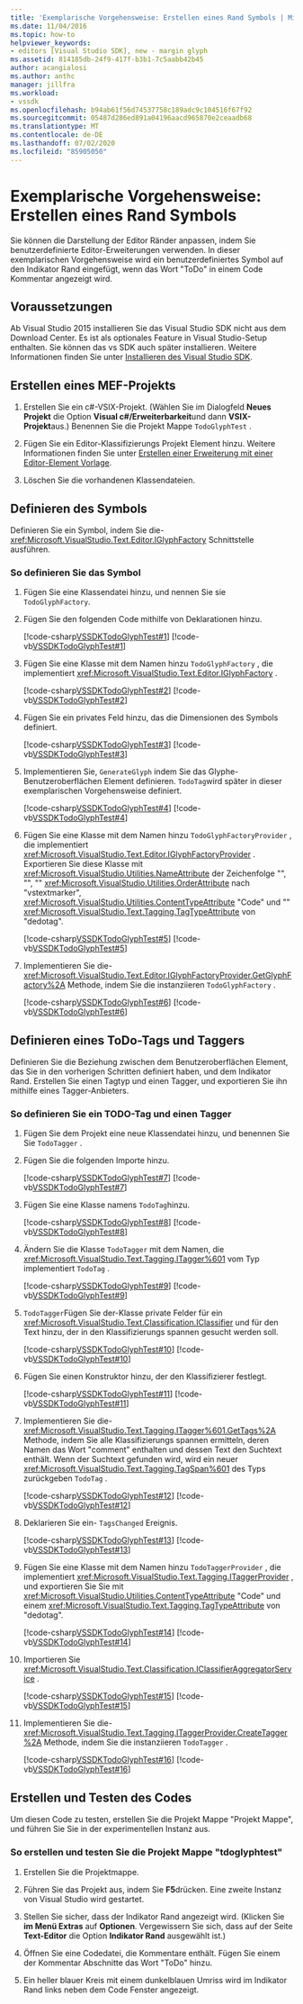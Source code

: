 ```yaml
---
title: 'Exemplarische Vorgehensweise: Erstellen eines Rand Symbols | Microsoft-Dokumentation'
ms.date: 11/04/2016
ms.topic: how-to
helpviewer_keywords:
- editors [Visual Studio SDK], new - margin glyph
ms.assetid: 814185db-24f9-417f-b3b1-7c5aabb42b45
author: acangialosi
ms.author: anthc
manager: jillfra
ms.workload:
- vssdk
ms.openlocfilehash: b94ab61f56d74537758c189adc9c104516f67f92
ms.sourcegitcommit: 05487d286ed891a04196aacd965870e2ceaadb68
ms.translationtype: MT
ms.contentlocale: de-DE
ms.lasthandoff: 07/02/2020
ms.locfileid: "85905050"
---
```

# <a name="walkthrough-create-a-margin-glyph"></a>Exemplarische Vorgehensweise: Erstellen eines Rand Symbols
Sie können die Darstellung der Editor Ränder anpassen, indem Sie benutzerdefinierte Editor-Erweiterungen verwenden. In dieser exemplarischen Vorgehensweise wird ein benutzerdefiniertes Symbol auf den Indikator Rand eingefügt, wenn das Wort "ToDo" in einem Code Kommentar angezeigt wird.

## <a name="prerequisites"></a>Voraussetzungen
 Ab Visual Studio 2015 installieren Sie das Visual Studio SDK nicht aus dem Download Center. Es ist als optionales Feature in Visual Studio-Setup enthalten. Sie können das vs SDK auch später installieren. Weitere Informationen finden Sie unter [Installieren des Visual Studio SDK](../extensibility/installing-the-visual-studio-sdk.md).

## <a name="create-a-mef-project"></a>Erstellen eines MEF-Projekts

1. Erstellen Sie ein c#-VSIX-Projekt. (Wählen Sie im Dialogfeld **Neues Projekt** die Option **Visual c#/Erweiterbarkeit**und dann **VSIX-Projekt**aus.) Benennen Sie die Projekt Mappe `TodoGlyphTest` .

2. Fügen Sie ein Editor-Klassifizierungs Projekt Element hinzu. Weitere Informationen finden Sie unter [Erstellen einer Erweiterung mit einer Editor-Element Vorlage](../extensibility/creating-an-extension-with-an-editor-item-template.md).

3. Löschen Sie die vorhandenen Klassendateien.

## <a name="define-the-glyph"></a>Definieren des Symbols
 Definieren Sie ein Symbol, indem Sie die- <xref:Microsoft.VisualStudio.Text.Editor.IGlyphFactory> Schnittstelle ausführen.

### <a name="to-define-the-glyph"></a>So definieren Sie das Symbol

1. Fügen Sie eine Klassendatei hinzu, und nennen Sie sie `TodoGlyphFactory`.

2. Fügen Sie den folgenden Code mithilfe von Deklarationen hinzu.

     [!code-csharp[VSSDKTodoGlyphTest#1](../extensibility/codesnippet/CSharp/walkthrough-creating-a-margin-glyph_1.cs)]
     [!code-vb[VSSDKTodoGlyphTest#1](../extensibility/codesnippet/VisualBasic/walkthrough-creating-a-margin-glyph_1.vb)]

3. Fügen Sie eine Klasse mit dem Namen hinzu `TodoGlyphFactory` , die implementiert <xref:Microsoft.VisualStudio.Text.Editor.IGlyphFactory> .

     [!code-csharp[VSSDKTodoGlyphTest#2](../extensibility/codesnippet/CSharp/walkthrough-creating-a-margin-glyph_2.cs)]
     [!code-vb[VSSDKTodoGlyphTest#2](../extensibility/codesnippet/VisualBasic/walkthrough-creating-a-margin-glyph_2.vb)]

4. Fügen Sie ein privates Feld hinzu, das die Dimensionen des Symbols definiert.

     [!code-csharp[VSSDKTodoGlyphTest#3](../extensibility/codesnippet/CSharp/walkthrough-creating-a-margin-glyph_3.cs)]
     [!code-vb[VSSDKTodoGlyphTest#3](../extensibility/codesnippet/VisualBasic/walkthrough-creating-a-margin-glyph_3.vb)]

5. Implementieren Sie, `GenerateGlyph` indem Sie das Glyphe-Benutzeroberflächen Element definieren. `TodoTag`wird später in dieser exemplarischen Vorgehensweise definiert.

     [!code-csharp[VSSDKTodoGlyphTest#4](../extensibility/codesnippet/CSharp/walkthrough-creating-a-margin-glyph_4.cs)]
     [!code-vb[VSSDKTodoGlyphTest#4](../extensibility/codesnippet/VisualBasic/walkthrough-creating-a-margin-glyph_4.vb)]

6. Fügen Sie eine Klasse mit dem Namen hinzu `TodoGlyphFactoryProvider` , die implementiert <xref:Microsoft.VisualStudio.Text.Editor.IGlyphFactoryProvider> . Exportieren Sie diese Klasse mit <xref:Microsoft.VisualStudio.Utilities.NameAttribute> der Zeichenfolge "", "", "" <xref:Microsoft.VisualStudio.Utilities.OrderAttribute> nach "vstextmarker", <xref:Microsoft.VisualStudio.Utilities.ContentTypeAttribute> "Code" und "" <xref:Microsoft.VisualStudio.Text.Tagging.TagTypeAttribute> von "dedotag".

     [!code-csharp[VSSDKTodoGlyphTest#5](../extensibility/codesnippet/CSharp/walkthrough-creating-a-margin-glyph_5.cs)]
     [!code-vb[VSSDKTodoGlyphTest#5](../extensibility/codesnippet/VisualBasic/walkthrough-creating-a-margin-glyph_5.vb)]

7. Implementieren Sie die- <xref:Microsoft.VisualStudio.Text.Editor.IGlyphFactoryProvider.GetGlyphFactory%2A> Methode, indem Sie die instanziieren `TodoGlyphFactory` .

     [!code-csharp[VSSDKTodoGlyphTest#6](../extensibility/codesnippet/CSharp/walkthrough-creating-a-margin-glyph_6.cs)]
     [!code-vb[VSSDKTodoGlyphTest#6](../extensibility/codesnippet/VisualBasic/walkthrough-creating-a-margin-glyph_6.vb)]

## <a name="define-a-todo-tag-and-tagger"></a>Definieren eines ToDo-Tags und Taggers
 Definieren Sie die Beziehung zwischen dem Benutzeroberflächen Element, das Sie in den vorherigen Schritten definiert haben, und dem Indikator Rand. Erstellen Sie einen Tagtyp und einen Tagger, und exportieren Sie ihn mithilfe eines Tagger-Anbieters.

### <a name="to-define-a-todo-tag-and-tagger"></a>So definieren Sie ein TODO-Tag und einen Tagger

1. Fügen Sie dem Projekt eine neue Klassendatei hinzu, und benennen Sie Sie `TodoTagger` .

2. Fügen Sie die folgenden Importe hinzu.

     [!code-csharp[VSSDKTodoGlyphTest#7](../extensibility/codesnippet/CSharp/walkthrough-creating-a-margin-glyph_7.cs)]
     [!code-vb[VSSDKTodoGlyphTest#7](../extensibility/codesnippet/VisualBasic/walkthrough-creating-a-margin-glyph_7.vb)]

3. Fügen Sie eine Klasse namens `TodoTag`hinzu.

     [!code-csharp[VSSDKTodoGlyphTest#8](../extensibility/codesnippet/CSharp/walkthrough-creating-a-margin-glyph_8.cs)]
     [!code-vb[VSSDKTodoGlyphTest#8](../extensibility/codesnippet/VisualBasic/walkthrough-creating-a-margin-glyph_8.vb)]

4. Ändern Sie die Klasse `TodoTagger` mit dem Namen, die <xref:Microsoft.VisualStudio.Text.Tagging.ITagger%601> vom Typ implementiert `TodoTag` .

     [!code-csharp[VSSDKTodoGlyphTest#9](../extensibility/codesnippet/CSharp/walkthrough-creating-a-margin-glyph_9.cs)]
     [!code-vb[VSSDKTodoGlyphTest#9](../extensibility/codesnippet/VisualBasic/walkthrough-creating-a-margin-glyph_9.vb)]

5. `TodoTagger`Fügen Sie der-Klasse private Felder für ein <xref:Microsoft.VisualStudio.Text.Classification.IClassifier> und für den Text hinzu, der in den Klassifizierungs spannen gesucht werden soll.

     [!code-csharp[VSSDKTodoGlyphTest#10](../extensibility/codesnippet/CSharp/walkthrough-creating-a-margin-glyph_10.cs)]
     [!code-vb[VSSDKTodoGlyphTest#10](../extensibility/codesnippet/VisualBasic/walkthrough-creating-a-margin-glyph_10.vb)]

6. Fügen Sie einen Konstruktor hinzu, der den Klassifizierer festlegt.

     [!code-csharp[VSSDKTodoGlyphTest#11](../extensibility/codesnippet/CSharp/walkthrough-creating-a-margin-glyph_11.cs)]
     [!code-vb[VSSDKTodoGlyphTest#11](../extensibility/codesnippet/VisualBasic/walkthrough-creating-a-margin-glyph_11.vb)]

7. Implementieren Sie die- <xref:Microsoft.VisualStudio.Text.Tagging.ITagger%601.GetTags%2A> Methode, indem Sie alle Klassifizierungs spannen ermitteln, deren Namen das Wort "comment" enthalten und dessen Text den Suchtext enthält. Wenn der Suchtext gefunden wird, wird ein neuer <xref:Microsoft.VisualStudio.Text.Tagging.TagSpan%601> des Typs zurückgeben `TodoTag` .

     [!code-csharp[VSSDKTodoGlyphTest#12](../extensibility/codesnippet/CSharp/walkthrough-creating-a-margin-glyph_12.cs)]
     [!code-vb[VSSDKTodoGlyphTest#12](../extensibility/codesnippet/VisualBasic/walkthrough-creating-a-margin-glyph_12.vb)]

8. Deklarieren Sie ein- `TagsChanged` Ereignis.

     [!code-csharp[VSSDKTodoGlyphTest#13](../extensibility/codesnippet/CSharp/walkthrough-creating-a-margin-glyph_13.cs)]
     [!code-vb[VSSDKTodoGlyphTest#13](../extensibility/codesnippet/VisualBasic/walkthrough-creating-a-margin-glyph_13.vb)]

9. Fügen Sie eine Klasse mit dem Namen hinzu `TodoTaggerProvider` , die implementiert <xref:Microsoft.VisualStudio.Text.Tagging.ITaggerProvider> , und exportieren Sie Sie mit <xref:Microsoft.VisualStudio.Utilities.ContentTypeAttribute> "Code" und einem <xref:Microsoft.VisualStudio.Text.Tagging.TagTypeAttribute> von "dedotag".

     [!code-csharp[VSSDKTodoGlyphTest#14](../extensibility/codesnippet/CSharp/walkthrough-creating-a-margin-glyph_14.cs)]
     [!code-vb[VSSDKTodoGlyphTest#14](../extensibility/codesnippet/VisualBasic/walkthrough-creating-a-margin-glyph_14.vb)]

10. Importieren Sie <xref:Microsoft.VisualStudio.Text.Classification.IClassifierAggregatorService> .

     [!code-csharp[VSSDKTodoGlyphTest#15](../extensibility/codesnippet/CSharp/walkthrough-creating-a-margin-glyph_15.cs)]
     [!code-vb[VSSDKTodoGlyphTest#15](../extensibility/codesnippet/VisualBasic/walkthrough-creating-a-margin-glyph_15.vb)]

11. Implementieren Sie die- <xref:Microsoft.VisualStudio.Text.Tagging.ITaggerProvider.CreateTagger%2A> Methode, indem Sie die instanziieren `TodoTagger` .

     [!code-csharp[VSSDKTodoGlyphTest#16](../extensibility/codesnippet/CSharp/walkthrough-creating-a-margin-glyph_16.cs)]
     [!code-vb[VSSDKTodoGlyphTest#16](../extensibility/codesnippet/VisualBasic/walkthrough-creating-a-margin-glyph_16.vb)]

## <a name="build-and-test-the-code"></a>Erstellen und Testen des Codes
 Um diesen Code zu testen, erstellen Sie die Projekt Mappe "Projekt Mappe", und führen Sie Sie in der experimentellen Instanz aus.

### <a name="to-build-and-test-the-todoglyphtest-solution"></a>So erstellen und testen Sie die Projekt Mappe "tdoglyphtest"

1. Erstellen Sie die Projektmappe.

2. Führen Sie das Projekt aus, indem Sie **F5**drücken. Eine zweite Instanz von Visual Studio wird gestartet.

3. Stellen Sie sicher, dass der Indikator Rand angezeigt wird. (Klicken Sie **im Menü Extras** auf **Optionen**. Vergewissern Sie sich, dass auf der Seite **Text-Editor** die Option **Indikator Rand** ausgewählt ist.)

4. Öffnen Sie eine Codedatei, die Kommentare enthält. Fügen Sie einem der Kommentar Abschnitte das Wort "ToDo" hinzu.

5. Ein heller blauer Kreis mit einem dunkelblauen Umriss wird im Indikator Rand links neben dem Code Fenster angezeigt.
